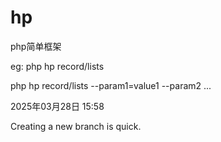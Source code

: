 # hp
php简单框架

eg:
php hp record/lists

php hp record/lists --param1=value1 --param2 ...

2025年03月28日 15:58

Creating a new branch is quick.